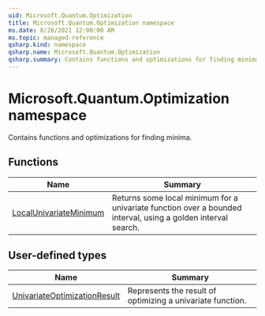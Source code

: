 ```yaml
---
uid: Microsoft.Quantum.Optimization
title: Microsoft.Quantum.Optimization namespace
ms.date: 8/26/2021 12:00:00 AM
ms.topic: managed-reference
qsharp.kind: namespace
qsharp.name: Microsoft.Quantum.Optimization
qsharp.summary: Contains functions and optimizations for finding minima.
---
```


# Microsoft.Quantum.Optimization namespace

Contains functions and optimizations for finding minima.


<!-- summaries -->


## Functions

| Name | Summary |
|------|---------|
|[LocalUnivariateMinimum](xref:Microsoft.Quantum.Optimization.LocalUnivariateMinimum) |Returns some local minimum for a univariate function over a bounded interval, using a golden interval search. |

## User-defined types

| Name | Summary |
|------|---------|
|[UnivariateOptimizationResult](xref:Microsoft.Quantum.Optimization.UnivariateOptimizationResult) |Represents the result of optimizing a univariate function. |
<!-- /summaries -->
